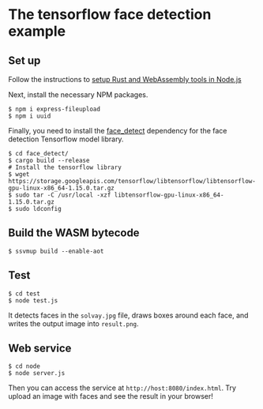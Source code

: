 # The tensorflow face detection example

## Set up

Follow the instructions to [setup Rust and WebAssembly tools in Node.js](https://www.secondstate.io/articles/setup-rust-nodejs/)

Next, install the necessary NPM packages.

```
$ npm i express-fileupload
$ npm i uuid
```

Finally, you need to install the [face_detect](https://github.com/second-state/wasm-learning/tree/master/rust/face_detect) dependency for the face detection Tensorflow model library.

```
$ cd face_detect/
$ cargo build --release
# Install the tensorflow library
$ wget https://storage.googleapis.com/tensorflow/libtensorflow/libtensorflow-gpu-linux-x86_64-1.15.0.tar.gz
$ sudo tar -C /usr/local -xzf libtensorflow-gpu-linux-x86_64-1.15.0.tar.gz
$ sudo ldconfig
```

## Build the WASM bytecode

```
$ ssvmup build --enable-aot
```

## Test

```
$ cd test
$ node test.js
```

It detects faces in the `solvay.jpg` file, draws boxes around each face, and writes the output image into `result.png`.

## Web service

```
$ cd node
$ node server.js
```

Then you can access the service at `http://host:8080/index.html`. Try upload an image with faces and see the result in your browser!


